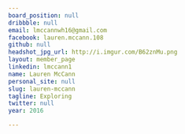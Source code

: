 ```yaml
---
board_position: null
dribbble: null
email: lmccannwh16@gmail.com
facebook: lauren.mccann.108
github: null
headshot_jpg_url: http://i.imgur.com/B62znMu.png
layout: member_page
linkedin: lmccann1
name: Lauren McCann
personal_site: null
slug: lauren-mccann
tagline: Exploring
twitter: null
year: 2016

---
```

